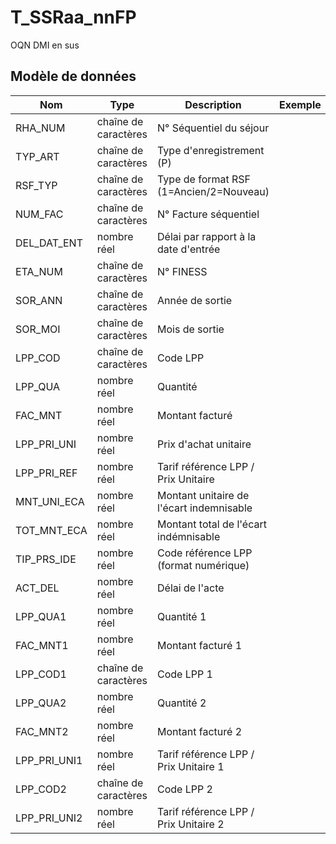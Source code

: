 # T_SSRaa_nnFP

OQN DMI en sus


## Modèle de données

|Nom|Type|Description|Exemple|Propriétés|
|-|-|-|-|-|
|RHA_NUM|chaîne de caractères|N° Séquentiel du séjour|||
|TYP_ART|chaîne de caractères|Type d'enregistrement (P)|||
|RSF_TYP|chaîne de caractères|Type de format RSF (1=Ancien/2=Nouveau)|||
|NUM_FAC|chaîne de caractères|N° Facture séquentiel|||
|DEL_DAT_ENT|nombre réel|Délai par rapport à la date d'entrée|||
|ETA_NUM|chaîne de caractères|N° FINESS|||
|SOR_ANN|chaîne de caractères|Année de sortie|||
|SOR_MOI|chaîne de caractères|Mois de sortie|||
|LPP_COD|chaîne de caractères|Code LPP |||
|LPP_QUA|nombre réel|Quantité |||
|FAC_MNT|nombre réel|Montant facturé |||
|LPP_PRI_UNI|nombre réel|Prix d'achat unitaire|||
|LPP_PRI_REF|nombre réel|Tarif référence LPP / Prix Unitaire |||
|MNT_UNI_ECA|nombre réel|Montant unitaire de l'écart indemnisable|||
|TOT_MNT_ECA|nombre réel|Montant total de l'écart indémnisable|||
|TIP_PRS_IDE|nombre réel|Code référence LPP (format numérique)|||
|ACT_DEL|nombre réel|Délai de l'acte|||
|LPP_QUA1|nombre réel|Quantité 1|||
|FAC_MNT1|nombre réel|Montant facturé 1|||
|LPP_COD1|chaîne de caractères|Code LPP 1|||
|LPP_QUA2|nombre réel|Quantité 2|||
|FAC_MNT2|nombre réel|Montant facturé 2|||
|LPP_PRI_UNI1|nombre réel|Tarif référence LPP / Prix Unitaire 1|||
|LPP_COD2|chaîne de caractères|Code LPP 2|||
|LPP_PRI_UNI2|nombre réel|Tarif référence LPP / Prix Unitaire 2|||
